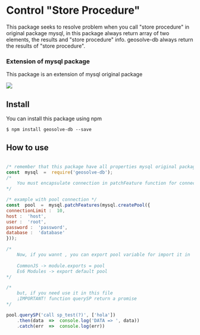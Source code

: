 # Control "Store Procedure"

This package seeks to resolve problem when you call "store procedure" in original package mysql, in this package always return array of two elements, the results and "store procedure" info. geosolve-db always return the results of "store procedure".
  

### Extension of mysql package
This package is an extension of mysql original package

![](https://pngimg.com/uploads/mysql/mysql_PNG5.png)

  

## Install
You can install this package using npm

`$ npm install geosolve-db --save`

## How to use

  

```javascript

/* remember that this package have all properties mysql original package */
const  mysql  =  require('geosolve-db');
/* 
	You must encapsulate connection in patchFeature function for connection have the new method querySP		  
*/

/* example with pool connection */ 
const  pool  =  mysql.patchFeatures(mysql.createPool({
connectionLimit :  10,
host :  'host',
user :  'root',
password :  'password',
database :  'database'
}));

/*
	Now, if you wannt , you can export pool variable for import it in 	other files and use query function querySP
	
	CommonJS -> module.exports = pool
	Es6 Modules -> export default pool
*/ 

/* 
	but, if you need use it in this file 
	¡IMPORTANT! function querySP return a promise
*/

pool.querySP('call sp_test(?)', ['hola'])
	.then(data  =>  console.log('DATA => ', data))
	.catch(err  =>  console.log(err))


```

  